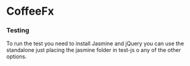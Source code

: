 # CoffeeFx

### Testing

To run the test you need to install Jasmine and jQuery you can use the standalone just placing the
jasmine folder in test-js o any of the other options.